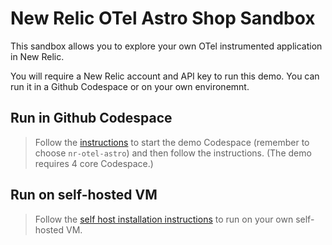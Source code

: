 # New Relic OTel Astro Shop Sandbox

This sandbox allows you to explore your own OTel instrumented application in New Relic.

You will require a New Relic account and API key to run this demo. You can run it in a Github Codespace or on your own environemnt.


## Run in Github Codespace
> Follow the [instructions](../README.md) to start the demo Codespace (remember to choose `nr-otel-astro`) and then follow the instructions. (The demo requires 4 core Codespace.)

## Run on self-hosted VM
> Follow the [self host installation instructions](instructions_selfhost.md) to run on your own self-hosted VM. 

